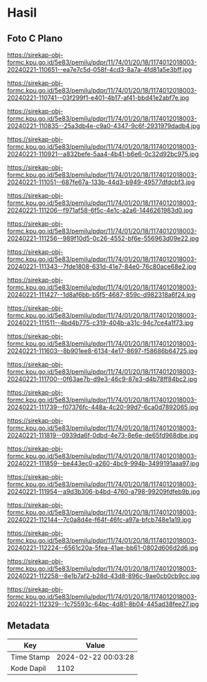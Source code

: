 # Hasil

## Foto C Plano

https://sirekap-obj-formc.kpu.go.id/5e83/pemilu/pdpr/11/74/01/20/18/1174012018003-20240221-110651--ea7e7c5d-058f-4cd3-8a7a-4fd81a5e3bff.jpg

https://sirekap-obj-formc.kpu.go.id/5e83/pemilu/pdpr/11/74/01/20/18/1174012018003-20240221-110741--03f299f1-e401-4b17-af41-bbd41e2abf7e.jpg

https://sirekap-obj-formc.kpu.go.id/5e83/pemilu/pdpr/11/74/01/20/18/1174012018003-20240221-110835--25a3db4e-c9a0-4347-9c6f-2931979dadb4.jpg

https://sirekap-obj-formc.kpu.go.id/5e83/pemilu/pdpr/11/74/01/20/18/1174012018003-20240221-110921--a832befe-5aa4-4b41-b6e6-0c32d92bc975.jpg

https://sirekap-obj-formc.kpu.go.id/5e83/pemilu/pdpr/11/74/01/20/18/1174012018003-20240221-111051--687fe67a-133b-44d3-b949-49577dfdcbf3.jpg

https://sirekap-obj-formc.kpu.go.id/5e83/pemilu/pdpr/11/74/01/20/18/1174012018003-20240221-111206--f971af58-6f5c-4e1c-a2a6-1446261983d0.jpg

https://sirekap-obj-formc.kpu.go.id/5e83/pemilu/pdpr/11/74/01/20/18/1174012018003-20240221-111256--989f10d5-0c26-4552-bf6e-556963d09e22.jpg

https://sirekap-obj-formc.kpu.go.id/5e83/pemilu/pdpr/11/74/01/20/18/1174012018003-20240221-111343--7fde1808-631d-41e7-84e0-76c80ace68e2.jpg

https://sirekap-obj-formc.kpu.go.id/5e83/pemilu/pdpr/11/74/01/20/18/1174012018003-20240221-111427--1d8af6bb-b5f5-4687-859c-d982318a6f24.jpg

https://sirekap-obj-formc.kpu.go.id/5e83/pemilu/pdpr/11/74/01/20/18/1174012018003-20240221-111511--4bd4b775-c319-404b-a31c-94c7ce4a1f73.jpg

https://sirekap-obj-formc.kpu.go.id/5e83/pemilu/pdpr/11/74/01/20/18/1174012018003-20240221-111603--8b901ee8-6134-4e17-8697-f58686b64725.jpg

https://sirekap-obj-formc.kpu.go.id/5e83/pemilu/pdpr/11/74/01/20/18/1174012018003-20240221-111700--0f63ae7b-d9e3-46c9-87e3-d4b78ff84bc2.jpg

https://sirekap-obj-formc.kpu.go.id/5e83/pemilu/pdpr/11/74/01/20/18/1174012018003-20240221-111739--f07376fc-448a-4c20-99d7-6ca0d7892065.jpg

https://sirekap-obj-formc.kpu.go.id/5e83/pemilu/pdpr/11/74/01/20/18/1174012018003-20240221-111819--0939da6f-0dbd-4e73-8e6e-de65fd968dbe.jpg

https://sirekap-obj-formc.kpu.go.id/5e83/pemilu/pdpr/11/74/01/20/18/1174012018003-20240221-111859--be443ec0-a260-4bc9-994b-3499191aaa97.jpg

https://sirekap-obj-formc.kpu.go.id/5e83/pemilu/pdpr/11/74/01/20/18/1174012018003-20240221-111954--a9d3b306-b4bd-4760-a798-99209fdfeb9b.jpg

https://sirekap-obj-formc.kpu.go.id/5e83/pemilu/pdpr/11/74/01/20/18/1174012018003-20240221-112144--7c0a8d4e-f64f-46fc-a97a-bfcb748e1a19.jpg

https://sirekap-obj-formc.kpu.go.id/5e83/pemilu/pdpr/11/74/01/20/18/1174012018003-20240221-112224--6561c20a-5fea-41ae-bb61-0802d606d2d6.jpg

https://sirekap-obj-formc.kpu.go.id/5e83/pemilu/pdpr/11/74/01/20/18/1174012018003-20240221-112258--8e1b7af2-b28d-43d8-896c-9ae0cb0cb9cc.jpg

https://sirekap-obj-formc.kpu.go.id/5e83/pemilu/pdpr/11/74/01/20/18/1174012018003-20240221-112329--1c75593c-64bc-4d81-8b04-445ad38fee27.jpg


## Metadata

| Key        | Value               |
| ---------- | ------------------- |
| Time Stamp | 2024-02-22 00:03:28 |
| Kode Dapil | 1102                |



